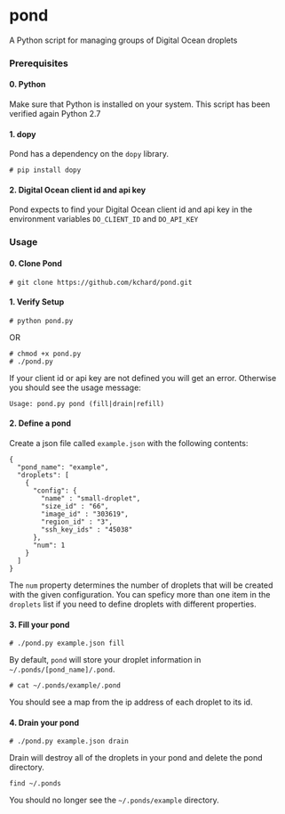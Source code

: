 pond
====

A Python script for managing groups of Digital Ocean droplets

### Prerequisites

#### 0. Python

Make sure that Python is installed on your system. This script has been verified again Python 2.7

#### 1. dopy

Pond has a dependency on the ```dopy``` library. 

```
# pip install dopy
```

#### 2. Digital Ocean client id and api key

Pond expects to find your Digital Ocean client id and api key in the environment variables ```DO_CLIENT_ID``` and ```DO_API_KEY```



### Usage

#### 0. Clone Pond

```
# git clone https://github.com/kchard/pond.git
```

#### 1. Verify Setup

```
# python pond.py 
```

OR

```
# chmod +x pond.py
# ./pond.py
```

If your client id or api key are not defined you will get an error. Otherwise you should see the usage message:

```
Usage: pond.py pond (fill|drain|refill)
```

#### 2. Define a pond

Create a json file called ```example.json``` with the following contents:

```
{
  "pond_name": "example",
  "droplets": [
    {
      "config": {
        "name" : "small-droplet",
        "size_id" : "66",
        "image_id" : "303619",
        "region_id" : "3",
        "ssh_key_ids" : "45038"
      },
      "num": 1
    }
  ]
}
```

The ```num``` property determines the number of droplets that will be created with the given configuration. You can speficy more than one item in the ```droplets``` list if you need to define droplets with different properties.

#### 3. Fill your pond

```
# ./pond.py example.json fill
```

By default, ```pond``` will store your droplet information in ```~/.ponds/[pond_name]/.pond```.

```
# cat ~/.ponds/example/.pond
```

You should see a map from the ip address of each droplet to its id.



#### 4. Drain your pond

```
# ./pond.py example.json drain
```

Drain will destroy all of the droplets in your pond and delete the pond directory.

```
find ~/.ponds
```

You should no longer see the ```~/.ponds/example``` directory.



